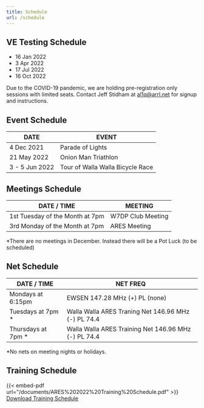 ```yaml
---
title: Schedule
url: /schedule
---
```



## VE Testing Schedule

* 16 Jan 2022
* 3 Apr 2022
* 17 Jul 2022
* 16 Oct 2022

Due to the COVID-19 pandemic, we are holding pre-registration only sessions with limited seats. Contact Jeff Stidham at al1q@arrl.net for signup and instructions.

## Event Schedule
|DATE|EVENT|
|--|--|
|4 Dec 2021|Parade of Lights|
|21 May 2022|	Onion Man Triathlon|
|3 - 5 Jun 2022	|Tour of Walla Walla Bicycle Race|


## Meetings Schedule
|DATE / TIME|	MEETING|
|--|--|
|1st Tuesday of the Month at 7pm|	W7DP Club Meeting|
|3rd Monday of the Month at 7pm	|ARES Meeting|

*There are no meetings in December.	Instead there will be a Pot Luck (to be scheduled)

## Net Schedule
|DATE / TIME|	NET	FREQ|
|--|--|
|Mondays at 6:15pm	|EWSEN	147.28 MHz (+) PL (none)|
|Tuesdays at 7pm *	|Walla Walla ARES Traning Net	146.96 MHz (-) PL 74.4|
|Thursdays at 7pm * |Walla Walla ARES Training Net	146.96 MHz (-) PL 74.4|

*No nets on meeting nights or holidays.

## Training Schedule
{{< embed-pdf url="/documents/ARES%202022%20Training%20Schedule.pdf" >}}
[Download Training Schedule](documents/ARES%202022%20Training%20Schedule.pdf)
